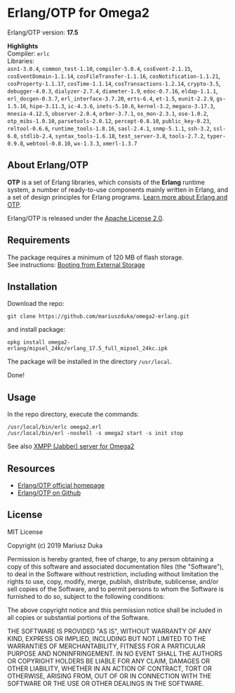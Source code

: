 # Erlang/OTP for Omega2

Erlang/OTP version: **17.5**

**Highlights**  
Compiler: `erlc`  
Libraries:  
`asn1-3.0.4`, `common_test-1.10`, `compiler-5.0.4`, `cosEvent-2.1.15`, `cosEventDomain-1.1.14`, `cosFileTransfer-1.1.16`, `cosNotification-1.1.21`, `cosProperty-1.1.17`, `cosTime-1.1.14`, `cosTransactions-1.2.14`, `crypto-3.5`, `debugger-4.0.3`, `dialyzer-2.7.4`, `diameter-1.9`, `edoc-0.7.16`, `eldap-1.1.1`, `erl_docgen-0.3.7`, `erl_interface-3.7.20`, `erts-6.4`, `et-1.5`, `eunit-2.2.9`, `gs-1.5.16`, `hipe-3.11.3`, `ic-4.3.6`, `inets-5.10.6`, `kernel-3.2`, `megaco-3.17.3`, `mnesia-4.12.5`, `observer-2.0.4`, `orber-3.7.1`, `os_mon-2.3.1`, `ose-1.0.2`, `otp_mibs-1.0.10`, `parsetools-2.0.12`, `percept-0.8.10`, `public_key-0.23`, `reltool-0.6.6`, `runtime_tools-1.8.16`, `sasl-2.4.1`, `snmp-5.1.1`, `ssh-3.2`, `ssl-6.0`, `stdlib-2.4`, `syntax_tools-1.6.18`, `test_server-3.8`, `tools-2.7.2`, `typer-0.9.8`, `webtool-0.8.10`, `wx-1.3.3`, `xmerl-1.3.7`

## About Erlang/OTP

**OTP** is a set of Erlang libraries, which consists of the **Erlang** runtime system, a number of ready-to-use components mainly written in Erlang, and a set of design principles for Erlang programs. [Learn more about Erlang and OTP](http://erlang.org/doc/system_architecture_intro/sys_arch_intro.html).

Erlang/OTP is released under the [Apache License 2.0](http://www.apache.org/licenses/LICENSE-2.0).

## Requirements

The package requires a minimum of 120 MB of flash storage.  
See instructions: [Booting from External Storage](https://docs.onion.io/omega2-docs/boot-from-external-storage.html)

## Installation

Download the repo:
```
git clone https://github.com/mariuszduka/omega2-erlang.git
```

and install package:
```
opkg install omega2-erlang/mipsel_24kc/erlang_17.5_full_mipsel_24kc.ipk
```

The package will be installed in the directory `/usr/local`.

Done!

## Usage

In the repo directory, execute the commands:

```
/usr/local/bin/erlc omega2.erl
/usr/local/bin/erl -noshell -s omega2 start -s init stop
```

See also [XMPP (Jabber) server for Omega2](https://github.com/mariuszduka/omega2-ejabberd)

## Resources

 * [Erlang/OTP official homepage](https://www.erlang.org/)
 * [Erlang/OTP on Github](https://github.com/erlang/otp)

## License

MIT License

Copyright (c) 2019 Mariusz Duka

Permission is hereby granted, free of charge, to any person obtaining a copy
of this software and associated documentation files (the "Software"), to deal
in the Software without restriction, including without limitation the rights
to use, copy, modify, merge, publish, distribute, sublicense, and/or sell
copies of the Software, and to permit persons to whom the Software is
furnished to do so, subject to the following conditions:

The above copyright notice and this permission notice shall be included in all
copies or substantial portions of the Software.

THE SOFTWARE IS PROVIDED "AS IS", WITHOUT WARRANTY OF ANY KIND, EXPRESS OR
IMPLIED, INCLUDING BUT NOT LIMITED TO THE WARRANTIES OF MERCHANTABILITY,
FITNESS FOR A PARTICULAR PURPOSE AND NONINFRINGEMENT. IN NO EVENT SHALL THE
AUTHORS OR COPYRIGHT HOLDERS BE LIABLE FOR ANY CLAIM, DAMAGES OR OTHER
LIABILITY, WHETHER IN AN ACTION OF CONTRACT, TORT OR OTHERWISE, ARISING FROM,
OUT OF OR IN CONNECTION WITH THE SOFTWARE OR THE USE OR OTHER DEALINGS IN THE
SOFTWARE.